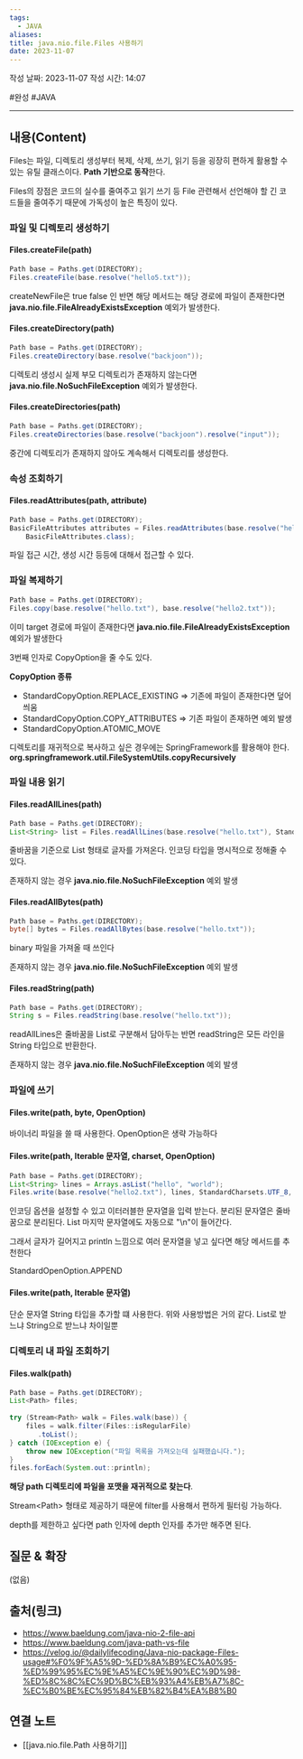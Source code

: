 ```yaml
---
tags:
  - JAVA
aliases: 
title: java.nio.file.Files 사용하기
date: 2023-11-07
---
```

작성 날짜: 2023-11-07
작성 시간: 14:07

#완성 #JAVA 

----
## 내용(Content)

Files는 파일, 디렉토리 생성부터 복제, 삭제, 쓰기, 읽기 등을 굉장히 편하게 활용할 수 있는 유틸 클래스이다. **Path 기반으로 동작**한다.

Files의 장점은 코드의 실수를 줄여주고 읽기 쓰기 등 File 관련해서 선언해야 할 긴 코드들을 줄여주기 때문에 가독성이 높은 특징이 있다.


### 파일 및 디렉토리 생성하기

#### Files.createFile(path)

```java
Path base = Paths.get(DIRECTORY);  
Files.createFile(base.resolve("hello5.txt"));
```

createNewFile은 true false 인 반면 해당 메서드는 해당 경로에 파일이 존재한다면 
**java.nio.file.FileAlreadyExistsException** 예외가 발생한다.

#### Files.createDirectory(path)

```java
Path base = Paths.get(DIRECTORY);  
Files.createDirectory(base.resolve("backjoon"));
```


디렉토리 생성시 실제 부모 디렉토리가 존재하지 않는다면 **java.nio.file.NoSuchFileException** 예외가 발생한다.

#### Files.createDirectories(path)

```java
Path base = Paths.get(DIRECTORY);  
Files.createDirectories(base.resolve("backjoon").resolve("input"));
```

중간에 디렉토리가 존재하지 않아도 계속해서 디렉토리를 생성한다.

### 속성 조회하기

#### Files.readAttributes(path, attribute)

```java
Path base = Paths.get(DIRECTORY);  
BasicFileAttributes attributes = Files.readAttributes(base.resolve("hello.txt"),  
    BasicFileAttributes.class);
```


파일 접근 시간, 생성 시간 등등에 대해서 접근할 수 있다.


### 파일 복제하기

```java
Path base = Paths.get(DIRECTORY);  
Files.copy(base.resolve("hello.txt"), base.resolve("hello2.txt"));
```

이미 target 경로에 파일이 존재한다면 **java.nio.file.FileAlreadyExistsException** 예외가 발생한다

3번째 인자로 CopyOption을 줄 수도 있다.

**CopyOption 종류**
- StandardCopyOption.REPLACE_EXISTING => 기존에 파일이 존재한다면 덮어 씌움
- StandardCopyOption.COPY_ATTRIBUTES => 기존 파일이 존재하면 예외 발생
- StandardCopyOption.ATOMIC_MOVE

디렉토리를 재귀적으로 복사하고 싶은 경우에는 SpringFramework를 활용해야 한다.
**org.springframework.util.FileSystemUtils.copyRecursively**


### 파일 내용 읽기

#### Files.readAllLines(path)

```java
Path base = Paths.get(DIRECTORY);  
List<String> list = Files.readAllLines(base.resolve("hello.txt"), StandardCharsets.UTF_8);
```

줄바꿈을 기준으로 List 형태로 글자를 가져온다.  인코딩 타입을 명시적으로 정해줄 수 있다.

존재하지 않는 경우 **java.nio.file.NoSuchFileException** 예외 발생
#### Files.readAllBytes(path)

```java
Path base = Paths.get(DIRECTORY);  
byte[] bytes = Files.readAllBytes(base.resolve("hello.txt"));
```

binary 파일을 가져올 때 쓰인다

존재하지 않는 경우 **java.nio.file.NoSuchFileException** 예외 발생


#### Files.readString(path)

```java
Path base = Paths.get(DIRECTORY);  
String s = Files.readString(base.resolve("hello.txt"));
```

readAllLines은 줄바꿈을 List로 구분해서 담아두는 반면 readString은 모든 라인을 String 타입으로 반환한다.

존재하지 않는 경우 **java.nio.file.NoSuchFileException** 예외 발생


### 파일에 쓰기

#### Files.write(path, byte, OpenOption)

바이너리 파일을 쓸 때 사용한다. OpenOption은 생략 가능하다


#### Files.write(path, Iterable 문자열, charset, OpenOption)

```java
Path base = Paths.get(DIRECTORY);  
List<String> lines = Arrays.asList("hello", "world");  
Files.write(base.resolve("hello2.txt"), lines, StandardCharsets.UTF_8, StandardOpenOption.CREATE);
```

인코딩 옵션을 설정할 수 있고 이터러블한 문자열을 입력 받는다. 분리된 문자열은 줄바꿈으로 분리된다. List 마지막 문자열에도 자동으로 "\n"이 들어간다.

그래서 글자가 길어지고 println 느낌으로 여러 문자열을 넣고 싶다면 해당 메서드를 추천한다

StandardOpenOption.APPEND 

#### Files.write(path, Iterable 문자열)

단순 문자열 String 타입을 추가할 떄 사용한다. 위와 사용방법은 거의 같다. List로 받느냐 String으로 받느냐 차이일뿐

### 디렉토리 내 파일 조회하기

#### Files.walk(path)

```java
Path base = Paths.get(DIRECTORY);  
List<Path> files;  
  
try (Stream<Path> walk = Files.walk(base)) {  
    files = walk.filter(Files::isRegularFile)  
       .toList();  
} catch (IOException e) {  
    throw new IOException("파일 목록을 가져오는데 실패했습니다.");  
}  
files.forEach(System.out::println);
```

**해당 path 디렉토리에 파일을  포맷을 재귀적으로 찾는다**. 

Stream\<Path> 형태로 제공하기 때문에
filter를 사용해서 편하게 필터링 가능하다.

depth를 제한하고 싶다면 path 인자에 depth 인자를 추가만 해주면 된다.
## 질문 & 확장

(없음)

## 출처(링크)
- https://www.baeldung.com/java-nio-2-file-api
- https://www.baeldung.com/java-path-vs-file
- https://velog.io/@dailylifecoding/Java-nio-package-Files-usage#%F0%9F%A5%9D-%ED%8A%B9%EC%A0%95-%ED%99%95%EC%9E%A5%EC%9E%90%EC%9D%98-%ED%8C%8C%EC%9D%BC%EB%93%A4%EB%A7%8C-%EC%B0%BE%EC%95%84%EB%82%B4%EA%B8%B0
## 연결 노트

- [[java.nio.file.Path 사용하기]]








